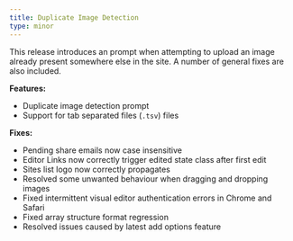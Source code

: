 ```yaml
---
title: Duplicate Image Detection
type: minor
---
```


This release introduces an prompt when attempting to upload an image already present somewhere else in the site. A number of general fixes are also included.

**Features:**

* Duplicate image detection prompt
* Support for tab separated files (`.tsv`) files

**Fixes:**

* Pending share emails now case insensitive
* Editor Links now correctly trigger edited state class after first edit
* Sites list logo now correctly propagates
* Resolved some unwanted behaviour when dragging and dropping images
* Fixed intermittent visual editor authentication errors in Chrome and Safari
* Fixed array structure format regression
* Resolved issues caused by latest add options feature

